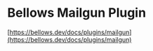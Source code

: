 # Bellows Mailgun Plugin

[https://bellows.dev/docs/plugins/mailgun](https://bellows.dev/docs/plugins/mailgun)
